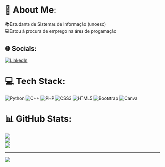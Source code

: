 # 💫 About Me:
📚Estudante de Sistemas de Informação (unoesc)<br>💻Estou à procura de emprego na área de progamação


## 🌐 Socials:
[![LinkedIn](https://img.shields.io/badge/LinkedIn-%230077B5.svg?logo=linkedin&logoColor=white)](https://linkedin.com/in/https://www.linkedin.com/in/bernardo-girardi-54756a274/) 

# 💻 Tech Stack:
![Python](https://img.shields.io/badge/python-3670A0?style=for-the-badge&logo=python&logoColor=ffdd54) ![C++](https://img.shields.io/badge/c++-%2300599C.svg?style=for-the-badge&logo=c%2B%2B&logoColor=white) ![PHP](https://img.shields.io/badge/php-%23777BB4.svg?style=for-the-badge&logo=php&logoColor=white) ![CSS3](https://img.shields.io/badge/css3-%231572B6.svg?style=for-the-badge&logo=css3&logoColor=white) ![HTML5](https://img.shields.io/badge/html5-%23E34F26.svg?style=for-the-badge&logo=html5&logoColor=white) ![Bootstrap](https://img.shields.io/badge/bootstrap-%238511FA.svg?style=for-the-badge&logo=bootstrap&logoColor=white) ![Canva](https://img.shields.io/badge/Canva-%2300C4CC.svg?style=for-the-badge&logo=Canva&logoColor=white)
# 📊 GitHub Stats:
![](https://github-readme-stats.vercel.app/api?username=BernardoGirardi&theme=dracula&hide_border=false&include_all_commits=false&count_private=false)<br/>
![](https://github-readme-streak-stats.herokuapp.com/?user=BernardoGirardi&theme=dracula&hide_border=false)<br/>
![](https://github-readme-stats.vercel.app/api/top-langs/?username=BernardoGirardi&theme=dracula&hide_border=false&include_all_commits=false&count_private=false&layout=compact)

---
[![](https://visitcount.itsvg.in/api?id=BernardoGirardi&icon=0&color=0)](https://visitcount.itsvg.in)

<!-- Proudly created with GPRM ( https://gprm.itsvg.in ) -->
